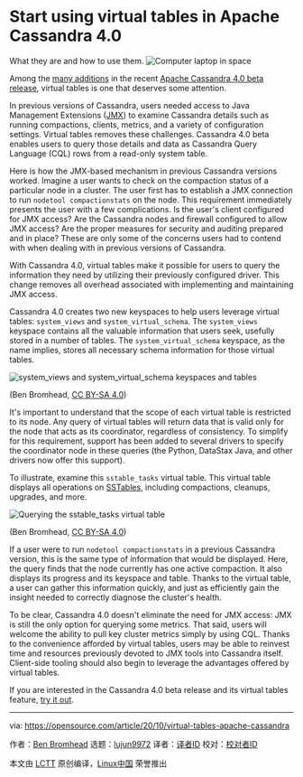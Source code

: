 [#]: collector: (lujun9972)
[#]: translator: (geekpi)
[#]: reviewer: ( )
[#]: publisher: ( )
[#]: url: ( )
[#]: subject: (Start using virtual tables in Apache Cassandra 4.0)
[#]: via: (https://opensource.com/article/20/10/virtual-tables-apache-cassandra)
[#]: author: (Ben Bromhead https://opensource.com/users/ben-bromhead)

Start using virtual tables in Apache Cassandra 4.0
======
What they are and how to use them.
![Computer laptop in space][1]

Among the [many additions][2] in the recent [Apache Cassandra 4.0 beta release][3], virtual tables is one that deserves some attention.

In previous versions of Cassandra, users needed access to Java Management Extensions ([JMX][4]) to examine Cassandra details such as running compactions, clients, metrics, and a variety of configuration settings. Virtual tables removes these challenges. Cassandra 4.0 beta enables users to query those details and data as Cassandra Query Language (CQL) rows from a read-only system table.

Here is how the JMX-based mechanism in previous Cassandra versions worked. Imagine a user wants to check on the compaction status of a particular node in a cluster. The user first has to establish a JMX connection to run `nodetool compactionstats` on the node. This requirement immediately presents the user with a few complications. Is the user's client configured for JMX access? Are the Cassandra nodes and firewall configured to allow JMX access? Are the proper measures for security and auditing prepared and in place? These are only some of the concerns users had to contend with when dealing with in previous versions of Cassandra.

With Cassandra 4.0, virtual tables make it possible for users to query the information they need by utilizing their previously configured driver. This change removes all overhead associated with implementing and maintaining JMX access.

Cassandra 4.0 creates two new keyspaces to help users leverage virtual tables: `system_views` and `system_virtual_schema`. The `system_views` keyspace contains all the valuable information that users seek, usefully stored in a number of tables. The `system_virtual_schema` keyspace, as the name implies, stores all necessary schema information for those virtual tables.

![system_views and system_virtual_schema keyspaces and tables][5]

(Ben Bromhead, [CC BY-SA 4.0][6])

It's important to understand that the scope of each virtual table is restricted to its node. Any query of virtual tables will return data that is valid only for the node that acts as its coordinator, regardless of consistency. To simplify for this requirement, support has been added to several drivers to specify the coordinator node in these queries (the Python, DataStax Java, and other drivers now offer this support).

To illustrate, examine this `sstable_tasks` virtual table. This virtual table displays all operations on [SSTables][7], including compactions, cleanups, upgrades, and more.

![Querying the sstable_tasks virtual table][8]

(Ben Bromhead, [CC BY-SA 4.0][6])

If a user were to run `nodetool compactionstats` in a previous Cassandra version, this is the same type of information that would be displayed. Here, the query finds that the node currently has one active compaction. It also displays its progress and its keyspace and table. Thanks to the virtual table, a user can gather this information quickly, and just as efficiently gain the insight needed to correctly diagnose the cluster's health.

To be clear, Cassandra 4.0 doesn't eliminate the need for JMX access: JMX is still the only option for querying some metrics. That said, users will welcome the ability to pull key cluster metrics simply by using CQL. Thanks to the convenience afforded by virtual tables, users may be able to reinvest time and resources previously devoted to JMX tools into Cassandra itself. Client-side tooling should also begin to leverage the advantages offered by virtual tables.

If you are interested in the Cassandra 4.0 beta release and its virtual tables feature, [try it out][3].

--------------------------------------------------------------------------------

via: https://opensource.com/article/20/10/virtual-tables-apache-cassandra

作者：[Ben Bromhead][a]
选题：[lujun9972][b]
译者：[译者ID](https://github.com/译者ID)
校对：[校对者ID](https://github.com/校对者ID)

本文由 [LCTT](https://github.com/LCTT/TranslateProject) 原创编译，[Linux中国](https://linux.cn/) 荣誉推出

[a]: https://opensource.com/users/ben-bromhead
[b]: https://github.com/lujun9972
[1]: https://opensource.com/sites/default/files/styles/image-full-size/public/lead-images/computer_space_graphic_cosmic.png?itok=wu493YbB (Computer laptop in space)
[2]: https://www.instaclustr.com/apache-cassandra-4-0-beta-released/
[3]: https://cassandra.apache.org/download/
[4]: https://en.wikipedia.org/wiki/Java_Management_Extensions
[5]: https://opensource.com/sites/default/files/uploads/cassandra_virtual-tables.png (system_views and system_virtual_schema keyspaces and tables)
[6]: https://creativecommons.org/licenses/by-sa/4.0/
[7]: https://cassandra.apache.org/doc/latest/architecture/storage_engine.html#sstables
[8]: https://opensource.com/sites/default/files/uploads/cassandra_virtual-tables_sstable_tasks.png (Querying the sstable_tasks virtual table)
